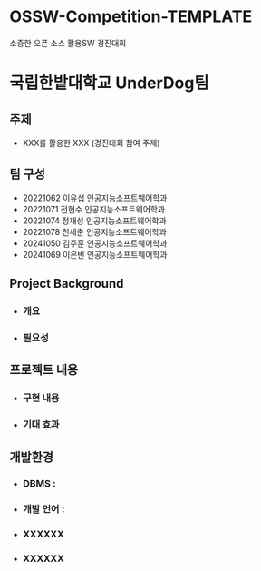 # OSSW-Competition-TEMPLATE
소중한 오픈 소스 활용SW 경진대회 
# 국립한밭대학교 UnderDog팀

## 주제 
- XXX를 활용한 XXX (경진대회 참여 주제) 
  
## 팀 구성 
- 20221062 이유섭 인공지능소프트웨어학과
- 20221071 전현수 인공지능소프트웨어학과
- 20221074 정재성 인공지능소프트웨어학과
- 20221078 천세춘 인공지능소프트웨어학과
- 20241050 김주훈 인공지능소프트웨어학과
- 20241069 이은빈 인공지능소프트웨어학과

## Project Background
  - ### 개요
  - ### 필요성
    
## 프로젝트 내용
  - ### 구현 내용
  - ### 기대 효과

## 개발환경
  - ### DBMS :
  - ### 개발 언어 :
  - ### XXXXXX
  - ### XXXXXX
